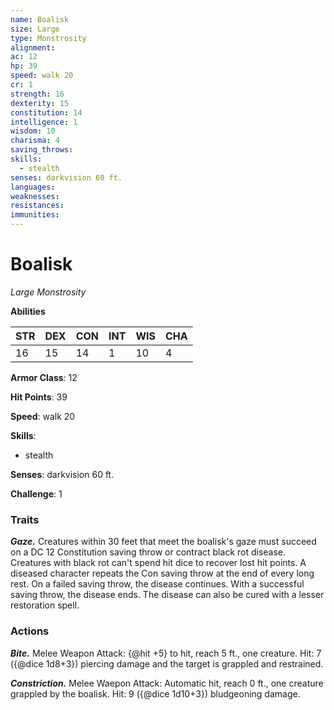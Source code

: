 ```yaml
---
name: Boalisk
size: Large
type: Monstrosity
alignment: 
ac: 12
hp: 39
speed: walk 20
cr: 1
strength: 16
dexterity: 15
constitution: 14
intelligence: 1
wisdom: 10
charisma: 4
saving_throws:
skills:
  - stealth
senses: darkvision 60 ft.
languages:
weaknesses:
resistances:
immunities:
---
```


# Boalisk

*Large Monstrosity*

**Abilities**

| STR | DEX | CON | INT | WIS | CHA |
| --- | --- | --- | --- | --- | --- |
| 16 | 15 | 14 | 1 | 10 | 4 |

**Armor Class**: 12

**Hit Points**: 39

**Speed**: walk 20

**Skills**:
  - stealth

**Senses**: darkvision 60 ft.

**Challenge**: 1

### Traits
***Gaze.*** Creatures within 30 feet that meet the boalisk's gaze must succeed on a DC 12 Constitution saving throw or contract black rot disease. Creatures with black rot can't spend hit dice to recover lost hit points. A diseased character repeats the Con saving throw at the end of every long rest. On a failed saving throw, the disease continues. With a successful saving throw, the disease ends. The disease can also be cured with a lesser restoration spell.

### Actions
***Bite.*** Melee Weapon Attack: {@hit +5} to hit, reach 5 ft., one creature. Hit: 7 ({@dice 1d8+3}) piercing damage and the target is grappled and restrained.

***Constriction.*** Melee Waepon Attack: Automatic hit, reach 0 ft., one creature grappled by the boalisk. Hit: 9 ({@dice 1d10+3}) bludgeoning damage.

